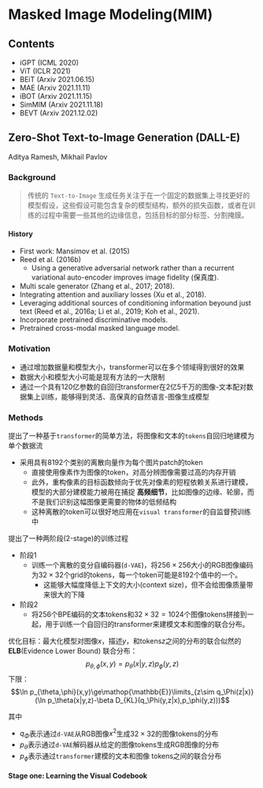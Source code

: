 # Masked Image Modeling(MIM)
## Contents
- iGPT (ICML 2020)
- ViT (ICLR 2021)
- BEiT (Arxiv 2021.06.15)
- MAE (Arxiv 2021.11.11)
- iBOT (Arxiv 2021.11.15)
- SimMIM (Arxiv 2021.11.18)
- BEVT (Arxiv 2021.12.02)

## Zero-Shot Text-to-Image Generation (DALL-E)
Aditya Ramesh, Mikhail Pavlov
### Background
> 传统的 `Text-to-Image` 生成任务关注于在一个固定的数据集上寻找更好的模型假设，这些假设可能包含复杂的模型结构，额外的损失函数，或者在训练的过程中需要一些其他的边缘信息，包括目标的部分标签、分割掩膜。
#### History
- First work: Mansimov et al. (2015)
- Reed et al. (2016b)
  - Using a generative adversarial network rather than a recurrent variational auto-encoder improves image fidelity (保真度).
- Multi scale generator (Zhang et al., 2017; 2018).
- Integrating attention and auxiliary losses (Xu et al., 2018).
- Leveraging additional sources of conditioning information beyound just text  (Reed et al., 2016a; Li et al., 2019; Koh et al., 2021).
- Incorporate pretrained discriminative models.
- Pretrained cross-modal masked language model.

### Motivation
- 通过增加数据量和模型大小，transformer可以在多个领域得到很好的效果
- 数据大小和模型大小可能是现有方法的一大限制
- 通过一个具有120亿参数的自回归transformer在2亿5千万的图像-文本配对数据集上训练，能够得到灵活、高保真的自然语言-图像生成模型

### Methods
提出了一种基于`transformer`的简单方法，将图像和文本的`tokens`自回归地建模为单个数据流
- 采用具有8192个类别的离散向量作为每个图片patch的token
  - 直接使用像素作为图像的token，对高分辨图像需要过高的内存开销
  - 此外，重构像素的目标函数倾向于优先对像素的短程依赖关系进行建模，模型的大部分建模能力被用在捕捉 __高频细节__，比如图像的边缘、轮廓，而不是我们识别这幅图像更需要的物体的低频结构
  - 这种离散的token可以很好地应用在`visual transformer`的自监督预训练中

提出了一种两阶段(2-stage)的训练过程
- 阶段1
  - 训练一个离散的变分自编码器(`d-VAE`)，将$256\times256$大小的RGB图像编码为$32\times32$个grid的tokens，每一个token可能是8192个值中的一个。
    - 这能够大幅度降低上下文的大小(context size)，但不会给图像质量带来很大的下降
- 阶段2
  - 将256个BPE编码的文本tokens和$32\times32=1024$个图像tokens拼接到一起，用于训练一个自回归的transformer来建模文本和图像的联合分布。

优化目标：最大化模型对图像$x$，描述$y$，和tokens$z$之间的分布的联合似然的 __ELB__(Evidence Lower Bound)
联合分布：
$$p_{\theta,\phi}(x,y)=p_\theta(x|y,z)p_\phi(y,z)$$
下限：
$$\ln p_{\theta,\phi}(x,y)\ge\mathop{\mathbb{E}}\limits_{z\sim q_\Phi(z|x)}(\ln p_\theta(x|y,z)-\beta D_{KL}(q_\Phi(y,z|x),p_\phi(y,z)))$$

其中
- $q_\Phi$表示通过`d-VAE`从RGB图像$x^2$生成$32\times32$的图像tokens的分布
- $p_\theta$表示通过`d-VAE`解码器从给定的图像tokens生成RGB图像的分布
- $p_\phi$表示通过`transformer`建模的文本和图像 tokens之间的联合分布

#### Stage one: Learning the Visual Codebook

